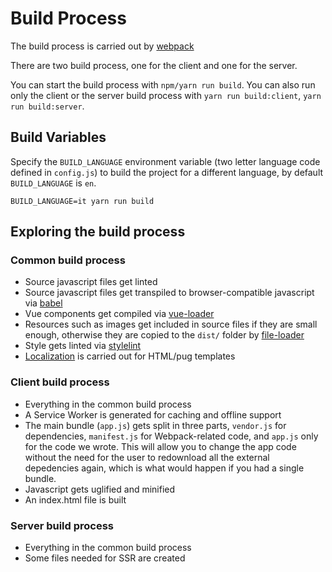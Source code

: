 # Build Process

The build process is carried out by [webpack](https://webpack.js.org/)

There are two build process, one for the client and one for the server.

You can start the build process with `npm/yarn run build`. You can also run only the client or the server build process with `yarn run build:client`, `yarn run build:server`.

## Build Variables

Specify the `BUILD_LANGUAGE` environment variable (two letter language code defined in `config.js`) to build the project for a different language, by default `BUILD_LANGUAGE` is `en`.

`BUILD_LANGUAGE=it yarn run build`

## Exploring the build process

### Common build process

* Source javascript files get linted
* Source javascript files get transpiled to browser-compatible javascript via [babel](https://babeljs.io/)
* Vue components get compiled via [vue-loader](https://github.com/vuejs/vue-loader)
* Resources such as images get included in source files if they are small enough, otherwise they are copied to the `dist/` folder by [file-loader](https://github.com/webpack-contrib/file-loader)
* Style gets linted via [stylelint](https://stylelint.io/)
* [Localization](Localization.md) is carried out for HTML/pug templates

### Client build process

* Everything in the common build process
* A Service Worker is generated for caching and offline support
* The main bundle (`app.js`) gets split in three parts, `vendor.js` for dependencies, `manifest.js` for Webpack-related code, and `app.js` only for the code we wrote. This will allow you to change the app code without the need for the user to redownload all the external depedencies again, which is what would happen if you had a single bundle.
* Javascript gets uglified and minified
* An index.html file is built

### Server build process

* Everything in the common build process
* Some files needed for SSR are created
